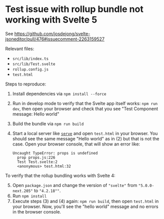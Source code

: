 # Test issue with rollup bundle not working with Svelte 5

See https://github.com/josdejong/svelte-jsoneditor/pull/476#issuecomment-2263159527

Relevant files:

- `src/lib/index.ts`
- `src/lib/Test.svelte`
- `rollup.config.js`
- `test.html`

Steps to reproduce:

1. Install dependencies via `npm install --force`
2. Run in develop mode to verify that the Svelte app itself works: `npm run dev`, then open your browser and check that you see "Test Component message: Hello world"
3. Build the bundle via `npm run build`
4. Start a local server like [`serve`](https://www.npmjs.com/package/serve) and open `test.html` in your browser. You should see the same message "Hello world" as in (2) but that is not the case. Open your browser console, that will show an error like:

    ```
    Uncaught TypeError: props is undefined
      prop props.js:226
      Test Test.svelte:2
      <anonymous> test.html:32
    ```

To verify that the rollup bundling works with Svelte 4:

5. Open `package.json` and change the version of `"svelte"` from `"5.0.0-next.205"` to `"4.2.18""`.
6. Run `npm install`
7. Execute steps (3) and (4) again: `npm run build`, then open `test.html` in your browser. Now, you'll see the "hello world" message and no errors in the browser console.
